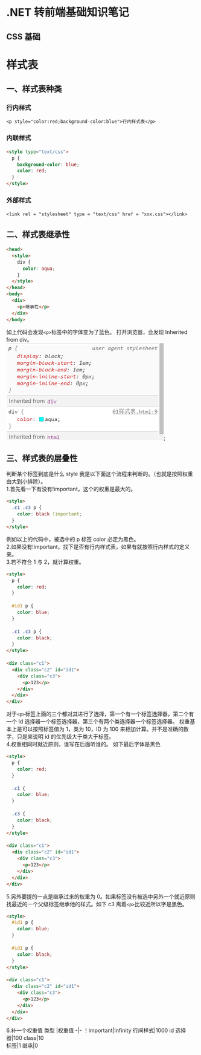 # .NET 转前端基础知识笔记

## CSS 基础

# 样式表

## 一、样式表种类

### 行内样式

`<p style="color:red;background-color:blue">行内样式表</p>`

### 内联样式

```html
<style type="text/css">
  p {
    background-color: blue;
    color: red;
  }
</style>
```

### 外部样式

`<link rel = "stylesheet" type = "text/css" href = "xxx.css"></link>`

## 二、样式表继承性

```html
<head>
  <style>
    div {
      color: aqua;
    }
  </style>
</head>
<body>
  <div>
    <p>继承性</p>
  </div>
</body>
```

如上代码会发现`<p>`标签中的字体变为了蓝色。
打开浏览器，会发现 Inherited from div。  
![继承性](..\Data\继承性.png);

## 三、样式表的层叠性

判断某个标签到底是什么 style 我是以下面这个流程来判断的。（也就是按照权重由大到小排除）。  
1.首先看一下有没有!important，这个的权重是最大的。

```html
<style>
  .c1 .c3 p {
    color: black !important;
  }
</style>
```

例如以上的代码中，被选中的 p 标签 color 必定为黑色。  
2.如果没有!important，找下是否有行内样式表，如果有就按照行内样式的定义来。  
3.若不符合 1 与 2，就计算权重。

```html
<style>
  p {
    color: red;
  }

  #id1 p {
    color: blue;
  }

  .c1 .c3 p {
    color: black;
  }
</style>

<div class="c1">
  <div class="c2" id="id1">
    <div class="c3">
      <p>123</p>
    </div>
  </div>
</div>
```

对于`<p>`标签上面的三个都对其进行了选择，第一个有一个标签选择器，第二个有一个 Id 选择器一个标签选择器，第三个有两个类选择器一个标签选择器。
权重基本上是可以按照标签值为 1，类为 10，ID 为 100 来相加计算。并不是准确的数字，只是来说明 id 的优先级大于类大于标签。  
4.权重相同时就近原则，谁写在后面听谁的。 如下最后字体是黑色

```html
<style>
  p {
    color: red;
  }

  .c1 {
    color: blue;
  }

  .c3 {
    color: black;
  }
</style>

<div class="c1">
  <div class="c2" id="id1">
    <div class="c3">
      <p>123</p>
    </div>
  </div>
</div>
```

5.另外要提的一点是继承过来的权重为 0。如果标签没有被选中另外一个就近原则找最近的一个父级标签继承他的样式。如下 c3 离着`<p>`比较近所以字是黑色。

```html
<style>
  #id1 p {
    color: blue;
  }

  #id1 p {
    color: black;
  }
</style>

<div class="c1">
  <div class="c2" id="id1">
    <div class="c3">
      <p>123</p>
    </div>
  </div>
</div>
```

6.补一个权重值
类型 |权重值
-|-
！important|Infinity
行间样式|1000
id 选择器|100
class|10   
标签|1
继承|0
